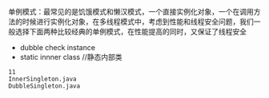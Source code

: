 单例模式：最常见的是饥饿模式和懒汉模式，一个直接实例化对象，一个在调用方法的时候进行实例化对象，在多线程模式中，考虑到性能和线程安全问题，我们一般选择下面两种比较经典的单例模式，在性能提高的同时，又保证了线程安全

* dubble check instance
* static innner class   //静态内部类

```
11
InnerSingleton.java
DubbleSingleton.java

```

